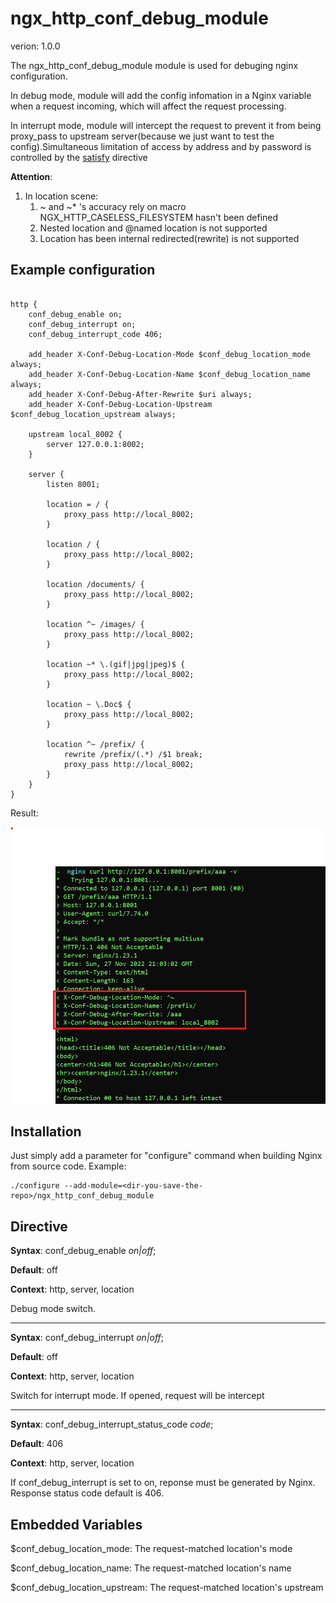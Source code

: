 # ngx_http_conf_debug_module

verion: 1.0.0

The ngx_http_conf_debug_module module is used for debuging nginx configuration.

In debug mode, module will add the config infomation in a Nginx variable when
a request incoming, which will affect the request processing.

In interrupt mode, module will intercept the request to prevent it from being
proxy_pass to upstream server(because we just want to test the config).Simultaneous limitation of access by address and by password is controlled by the [satisfy](https://nginx.org/en/docs/http/ngx_http_core_module.html#satisfy) directive

**Attention**:
1. In location scene:
   1. ~ and ~* 's accuracy rely on macro NGX_HTTP_CASELESS_FILESYSTEM hasn't been defined
   2. Nested location and @named location is not supported
   3. Location has been internal redirected(rewrite) is not supported

## Example configuration

```

http {
    conf_debug_enable on;
    conf_debug_interrupt on;
    conf_debug_interrupt_code 406;

    add_header X-Conf-Debug-Location-Mode $conf_debug_location_mode always;
    add_header X-Conf-Debug-Location-Name $conf_debug_location_name always;
    add_header X-Conf-Debug-After-Rewrite $uri always;
    add_header X-Conf-Debug-Location-Upstream $conf_debug_location_upstream always;

    upstream local_8002 {
        server 127.0.0.1:8002;
    }

    server {
        listen 8001;

        location = / {
            proxy_pass http://local_8002;
        }

        location / {
            proxy_pass http://local_8002;
        }

        location /documents/ {
            proxy_pass http://local_8002;
        }

        location ^~ /images/ {
            proxy_pass http://local_8002;
        }

        location ~* \.(gif|jpg|jpeg)$ {
            proxy_pass http://local_8002;
        }

        location ~ \.Doc$ {
            proxy_pass http://local_8002;
        }

        location ^~ /prefix/ {
            rewrite /prefix/(.*) /$1 break;
            proxy_pass http://local_8002;
        }
    }
}

```
Result:

![img](./example.png)

## Installation

Just simply add a parameter for "configure" command when building Nginx from source code. Example:
```
./configure --add-module=<dir-you-save-the-repo>/ngx_http_conf_debug_module
```

## Directive

**Syntax**: conf_debug_enable *on|off*;

**Default**: off

**Context**: http, server, location

Debug mode switch.

---

**Syntax**: conf_debug_interrupt *on|off*;

**Default**: off

**Context**: http, server, location

Switch for interrupt mode. If opened, request will be intercept

---

**Syntax**: conf_debug_interrupt_status_code *code*;

**Default**: 406

**Context**: http, server, location

If conf_debug_interrupt is set to on, reponse must be generated by Nginx. Response
status code default is 406.

## Embedded Variables

$conf_debug_location_mode: The request-matched location's mode

$conf_debug_location_name: The request-matched location's name

$conf_debug_location_upstream: The request-matched location's upstream
